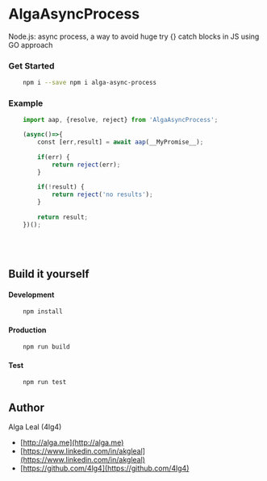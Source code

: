 # AlgaAsyncProcess
Node.js: async process, a way to avoid huge try {} catch blocks in JS using GO approach


### Get Started
```bash
    npm i --save npm i alga-async-process
```

### Example
```javascript
    import aap, {resolve, reject} from 'AlgaAsyncProcess';

    (async()=>{
        const [err,result] = await aap(__MyPromise__);
    
        if(err) { 
            return reject(err); 
        }
    
        if(!result) { 
            return reject('no results'); 
        }
    
        return result;
    })();
```



<br><br>
## Build it yourself 
#### Development
````bash
    npm install
````

#### Production
````bash
    npm run build
````

#### Test
````bash
    npm run test
````

## Author
Alga Leal (4lg4) 

- [http://alga.me](http://alga.me)
- [https://www.linkedin.com/in/akgleal](https://www.linkedin.com/in/akgleal)
- [https://github.com/4lg4](https://github.com/4lg4)

